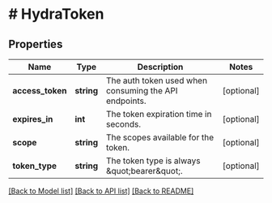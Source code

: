 # # HydraToken

## Properties

Name | Type | Description | Notes
------------ | ------------- | ------------- | -------------
**access_token** | **string** | The auth token used when consuming the API endpoints. | [optional]
**expires_in** | **int** | The token expiration time in seconds. | [optional]
**scope** | **string** | The scopes available for the token. | [optional]
**token_type** | **string** | The token type is always \&quot;bearer\&quot;. | [optional]

[[Back to Model list]](../../README.md#models) [[Back to API list]](../../README.md#endpoints) [[Back to README]](../../README.md)
